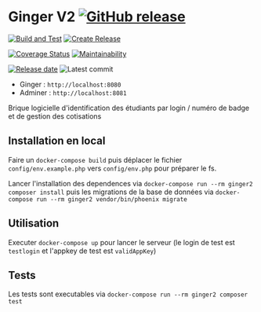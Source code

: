 # Ginger V2 [![GitHub release](https://img.shields.io/github/release/simde-utc/ginger2.svg)](https://GitHub.com/simde-utc/ginger2/releases/)

[![Build and Test](https://github.com/simde-utc/ginger2/actions/workflows/test.yml/badge.svg)](https://github.com/simde-utc/ginger2/actions/workflows/test.yml)
[![Create Release](https://github.com/simde-utc/ginger2/actions/workflows/release.yml/badge.svg)](https://github.com/simde-utc/ginger2/actions/workflows/release.yml)

[![Coverage Status](https://coveralls.io/repos/github/simde-utc/ginger2/badge.svg)](https://coveralls.io/github/simde-utc/ginger2)
[![Maintainability](https://api.codeclimate.com/v1/badges/1fe4c47e11b8c6686315/maintainability)](https://codeclimate.com/github/simde-utc/ginger2/maintainability)

[![Release date](https://img.shields.io/github/release-date/simde-utc/ginger2)](https://github.com/simde-utc/ginger2/releases/latest)
![Latest commit](https://img.shields.io/github/last-commit/simde-utc/ginger2)

- Ginger : `http://localhost:8080`
- Adminer : `http://localhost:8081`

Brique logicielle d'identification des étudiants par login / numéro de badge et de gestion des cotisations

## Installation en local

Faire un `docker-compose build` puis déplacer le fichier `config/env.example.php` vers `config/env.php` pour préparer le
fs.

Lancer l'installation des dependences via `docker-compose run --rm ginger2 composer install` puis les migrations de la
base de données via `docker-compose run --rm ginger2 vendor/bin/phoenix migrate`

## Utilisation

Executer `docker-compose up` pour lancer le serveur (le login de test est `testlogin` et l'appkey de test
est `validAppKey`)

## Tests

Les tests sont executables via `docker-compose run --rm ginger2 composer test`

